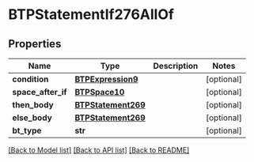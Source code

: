 # BTPStatementIf276AllOf

## Properties
Name | Type | Description | Notes
------------ | ------------- | ------------- | -------------
**condition** | [**BTPExpression9**](BTPExpression9.md) |  | [optional] 
**space_after_if** | [**BTPSpace10**](BTPSpace10.md) |  | [optional] 
**then_body** | [**BTPStatement269**](BTPStatement269.md) |  | [optional] 
**else_body** | [**BTPStatement269**](BTPStatement269.md) |  | [optional] 
**bt_type** | **str** |  | [optional] 

[[Back to Model list]](../README.md#documentation-for-models) [[Back to API list]](../README.md#documentation-for-api-endpoints) [[Back to README]](../README.md)


